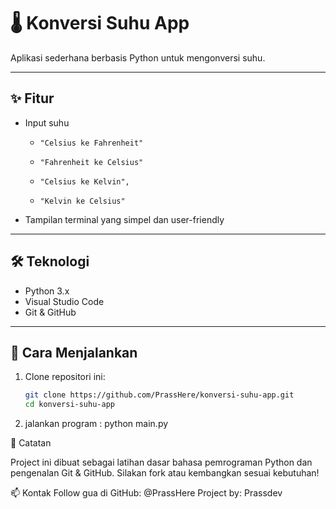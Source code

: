 # 🌡️ Konversi Suhu App

Aplikasi sederhana berbasis Python untuk mengonversi suhu.

---

## ✨ Fitur

- Input suhu 
  -     "Celsius ke Fahrenheit"
  -     "Fahrenheit ke Celsius"
  -     "Celsius ke Kelvin",
  -     "Kelvin ke Celsius"

- Tampilan terminal yang simpel dan user-friendly

---

## 🛠️ Teknologi

- Python 3.x
- Visual Studio Code
- Git & GitHub

---

## 🚀 Cara Menjalankan

1. Clone repositori ini:

   ```bash
   git clone https://github.com/PrassHere/konversi-suhu-app.git
   cd konversi-suhu-app
2. jalankan program : python main.py 
   

📌 Catatan

Project ini dibuat sebagai latihan dasar bahasa pemrograman Python dan pengenalan Git & GitHub.
Silakan fork atau kembangkan sesuai kebutuhan!

📫 Kontak
Follow gua di GitHub: @PrassHere
Project by: Prassdev


